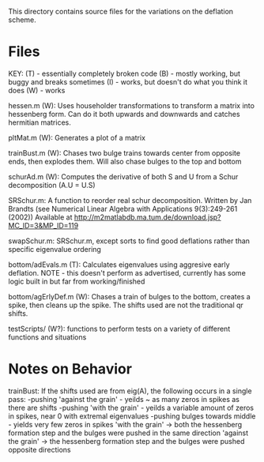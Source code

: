This directory contains source files for
the variations on the deflation scheme.

Files
======
KEY: (T) - essentially completely broken code
(B) - mostly working, but buggy and breaks sometimes
(I) - works, but doesn't do what you think it does
(W) - works

hessen.m (W):
  Uses householder transformations to
  transform a matrix into hessenberg form.
  Can do it both upwards and downwards and catches hermitian matrices.

pltMat.m (W):
  Generates a plot of a matrix

trainBust.m (W):
  Chases two bulge trains towards center from opposite ends, then explodes them.
  Will also chase bulges to the top and bottom

schurAd.m (W):
  Computes the derivative of both S and U from a Schur decomposition
  (A.U = U.S)

SRSchur.m:
  A function to reorder real schur decomposition.
  Written by Jan Brandts (see Numerical Linear Algebra with Applications 9(3):249-261 (2002))
  Available at http://m2matlabdb.ma.tum.de/download.jsp?MC_ID=3&MP_ID=119

swapSchur.m:
  SRSchur.m, except sorts to find good deflations rather than specific eigenvalue ordering

bottom/adEvals.m (T):
  Calculates eigenvalues using aggresive early deflation.
  NOTE - this doesn't perform as advertised, currently has
  some logic built in but far from working/finished

bottom/agErlyDef.m (W):
  Chases a train of bulges to the bottom, creates a spike,
  then cleans up the spike.
  The shifts used are not the traditional qr shifts.

testScripts/ (W?):
  functions to perform tests on a variety of different functions and situations

Notes on Behavior
=================

trainBust:
  If the shifts used are from eig(A), the following occurs in a single pass:
  -pushing 'against the grain' - yeilds ~ as many zeros in spikes as there are shifts
  -pushing 'with the grain' - yeilds a variable amount of zeros in spikes, near 0 with extremal eigenvalues
  -pushing bulges towards middle - yields very few zeros in spikes
  'with the grain' -> both the hessenberg formation step and the bulges were pushed in the same direction
  'against the grain' -> the hessenberg formation step and the bulges were pushed opposite directions
